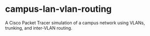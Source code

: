 # campus-lan-vlan-routing
A Cisco Packet Tracer simulation of a campus network using VLANs, trunking, and inter-VLAN routing.
